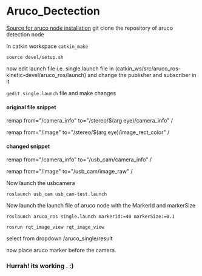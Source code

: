 # Aruco_Dectection

[Source for aruco node installation](https://github.com/pal-robotics/aruco_ros) git clone the repository of aruco detection node

In catkin workspace
`catkin_make`

`source devel/setup.sh`

now edit launch file i.e. single.launch file in (catkin_ws/src/aruco_ros-kinetic-devel/aruco_ros/launch) and change the publisher and subscriber in it

`gedit single.launch` file and make changes

#### original file snippet

remap from="/camera_info" to="/stereo/$(arg eye)/camera_info" /

remap from="/image" to="/stereo/$(arg eye)/image_rect_color" /

#### changed snippet

remap from="/camera_info" to="/usb_cam/camera_info" /

remap from="/image" to="/usb_cam/image_raw" /

Now launch the usbcamera

`roslaunch usb_cam usb_cam-test.launch`

Now launch the launch file of aruco node with the MarkerId and markerSize

`roslaunch aruco_ros single.launch markerId:=40 markerSize:=0.1`

`rosrun rqt_image_view rqt_image_view`

select from dropdown /aruco_single/result

now place aruco marker before the camera. 

### Hurrah! its working . :) 

